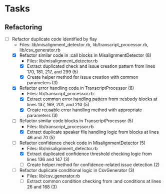 # Tasks

## Refactoring

- [ ] Refactor duplicate code identified by flay
  - Files: lib/misalignment_detector.rb, lib/transcript_processor.rb, lib/csv_generator.rb
  - [x] Refactor similar code in :call blocks in MisalignmentDetector (8)
    - Files: lib/misalignment_detector.rb
    - [x] Extract duplicated check and issue creation pattern from lines 170, 181, 217, and 299 (5)
    - [x] Create helper method for issue creation with common parameters (3)
  
  - [x] Refactor error handling code in TranscriptProcessor (8)
    - Files: lib/transcript_processor.rb
    - [x] Extract common error handling pattern from :resbody blocks at lines 137, 169, 201, and 210 (5)
    - [x] Create reusable error handling method with appropriate parameters (3)
  
  - [ ] Refactor similar code blocks in TranscriptProcessor (5)
    - Files: lib/transcript_processor.rb
    - [x] Extract duplicate speaker file handling logic from blocks at lines 46 and 70 (5)
  
  - [ ] Refactor confidence check code in MisalignmentDetector (5)
    - Files: lib/misalignment_detector.rb
    - [x] Extract duplicated confidence threshold checking logic from lines 136 and 147 (3)
    - [ ] Create helper method for confidence-related issue detection (2)
  
  - [ ] Refactor duplicate conditional logic in CsvGenerator (3)
    - Files: lib/csv_generator.rb
    - [ ] Extract common condition checking from :and conditions at lines 26 and 168 (3)
